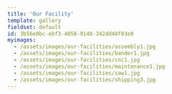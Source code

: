 ```yaml
---
title: 'Our Facility'
template: gallery
fieldset: default
id: 3b56e0bc-ebf3-4058-9148-342dd48f03e0
myimages:
  - /assets/images/our-facilities/assembly1.jpg
  - /assets/images/our-facilities/bander1.jpg
  - /assets/images/our-facilities/cnc1.jpg
  - /assets/images/our-facilities/maintenance1.jpg
  - /assets/images/our-facilities/saw1.jpg
  - /assets/images/our-facilities/shipping3.jpg
---
```


